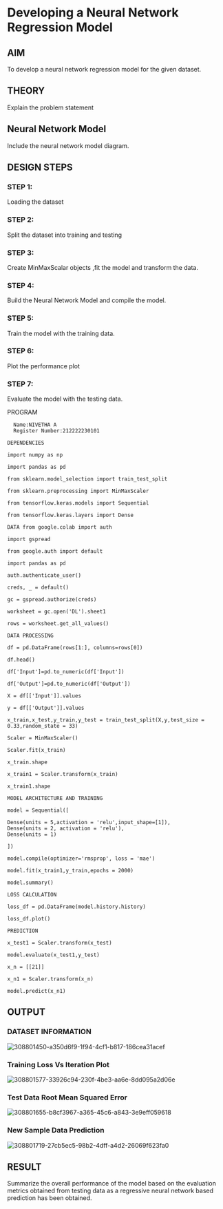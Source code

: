 # Developing a Neural Network Regression Model

## AIM

To develop a neural network regression model for the given dataset.

## THEORY

Explain the problem statement

## Neural Network Model

Include the neural network model diagram.

## DESIGN STEPS

### STEP 1:

Loading the dataset

### STEP 2:

Split the dataset into training and testing

### STEP 3:

Create MinMaxScalar objects ,fit the model and transform the data.

### STEP 4:

Build the Neural Network Model and compile the model.

### STEP 5:

Train the model with the training data.

### STEP 6:

Plot the performance plot

### STEP 7:

Evaluate the model with the testing data.

PROGRAM
```
  Name:NIVETHA A
  Register Number:212222230101
 
DEPENDENCIES

import numpy as np

import pandas as pd

from sklearn.model_selection import train_test_split

from sklearn.preprocessing import MinMaxScaler

from tensorflow.keras.models import Sequential

from tensorflow.keras.layers import Dense

DATA from google.colab import auth

import gspread

from google.auth import default

import pandas as pd

auth.authenticate_user()

creds, _ = default()

gc = gspread.authorize(creds)

worksheet = gc.open('DL').sheet1

rows = worksheet.get_all_values()

DATA PROCESSING

df = pd.DataFrame(rows[1:], columns=rows[0])

df.head()

df['Input']=pd.to_numeric(df['Input'])

df['Output']=pd.to_numeric(df['Output'])

X = df[['Input']].values

y = df[['Output']].values

x_train,x_test,y_train,y_test = train_test_split(X,y,test_size = 0.33,random_state = 33)

Scaler = MinMaxScaler()

Scaler.fit(x_train)

x_train.shape

x_train1 = Scaler.transform(x_train)

x_train1.shape

MODEL ARCHITECTURE AND TRAINING

model = Sequential([

Dense(units = 5,activation = 'relu',input_shape=[1]),
Dense(units = 2, activation = 'relu'),
Dense(units = 1)

])

model.compile(optimizer='rmsprop', loss = 'mae')

model.fit(x_train1,y_train,epochs = 2000)

model.summary()

LOSS CALCULATION

loss_df = pd.DataFrame(model.history.history)

loss_df.plot()

PREDICTION

x_test1 = Scaler.transform(x_test)

model.evaluate(x_test1,y_test)

x_n = [[21]]

x_n1 = Scaler.transform(x_n)

model.predict(x_n1)
```
## OUTPUT
### DATASET INFORMATION
![308801450-a350d6f9-1f94-4cf1-b817-186cea31acef](https://github.com/nivetharajaa/basic-nn-model/assets/120543388/baee71bd-c73e-40f0-a266-9d7907061543)

### Training Loss Vs Iteration Plot
![308801577-33926c94-230f-4be3-aa6e-8dd095a2d06e](https://github.com/nivetharajaa/basic-nn-model/assets/120543388/b1364b88-999b-4059-9723-ca09d3a21bc2)

### Test Data Root Mean Squared Error
![308801655-b8cf3967-a365-45c6-a843-3e9eff059618](https://github.com/nivetharajaa/basic-nn-model/assets/120543388/f07d59bd-83b6-4b67-94d5-d38b84ca3d1f)

### New Sample Data Prediction

![308801719-27cb5ec5-98b2-4dff-a4d2-26069f623fa0](https://github.com/nivetharajaa/basic-nn-model/assets/120543388/60b56cd0-98e9-4922-8db1-50490e10b99d)

## RESULT
Summarize the overall performance of the model based on the evaluation metrics obtained from testing data as a regressive neural network based prediction has been obtained.

